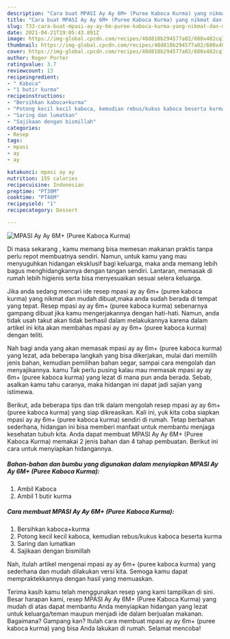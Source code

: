 ```yaml
---
description: "Cara buat MPASI Ay Ay 6M+ (Puree Kaboca Kurma) yang nikmat dan Mudah Dibuat"
title: "Cara buat MPASI Ay Ay 6M+ (Puree Kaboca Kurma) yang nikmat dan Mudah Dibuat"
slug: 733-cara-buat-mpasi-ay-ay-6m-puree-kaboca-kurma-yang-nikmat-dan-mudah-dibuat
date: 2021-04-21T19:05:43.891Z
image: https://img-global.cpcdn.com/recipes/48d818b294577a02/680x482cq70/mpasi-ay-ay-6m-puree-kaboca-kurma-foto-resep-utama.jpg
thumbnail: https://img-global.cpcdn.com/recipes/48d818b294577a02/680x482cq70/mpasi-ay-ay-6m-puree-kaboca-kurma-foto-resep-utama.jpg
cover: https://img-global.cpcdn.com/recipes/48d818b294577a02/680x482cq70/mpasi-ay-ay-6m-puree-kaboca-kurma-foto-resep-utama.jpg
author: Roger Porter
ratingvalue: 3.7
reviewcount: 13
recipeingredient:
- " Kaboca"
- "1 butir kurma"
recipeinstructions:
- "Bersihkan kaboca+kurma"
- "Potong kecil kecil kaboca, kemudian rebus/kukus kaboca beserta kurma"
- "Saring dan lumatkan"
- "Sajikaan dengan bismillah"
categories:
- Resep
tags:
- mpasi
- ay
- ay

katakunci: mpasi ay ay 
nutrition: 155 calories
recipecuisine: Indonesian
preptime: "PT30M"
cooktime: "PT46M"
recipeyield: "1"
recipecategory: Dessert

---
```



![MPASI Ay Ay 6M+ (Puree Kaboca Kurma)](https://img-global.cpcdn.com/recipes/48d818b294577a02/680x482cq70/mpasi-ay-ay-6m-puree-kaboca-kurma-foto-resep-utama.jpg)

Di masa  sekarang , kamu memang bisa memesan makanan praktis tanpa perlu repot membuatnya sendiri. Namun, untuk kamu yang mau menyuguhkan hidangan eksklusif bagi keluarga, maka anda memang lebih bagus menghidangkannya dengan tangan sendiri. Lantaran, memasak di rumah lebih higienis serta bisa menyesuaikan sesuai selera keluarga.

Jika anda sedang mencari ide resep mpasi ay ay 6m+ (puree kaboca kurma) yang nikmat dan mudah dibuat,maka anda sudah berada di tempat yang tepat. Resep mpasi ay ay 6m+ (puree kaboca kurma)  sebenarnya gampang dibuat jika kamu mengerjakannya dengan hati-hati. Namun, anda tidak usah takut akan tidak berhasil dalam melakukannya 
karena dalam artikel ini kita akan membahas mpasi ay ay 6m+ (puree kaboca kurma) dengan teliti.  



Nah bagi anda yang akan memasak mpasi ay ay 6m+ (puree kaboca kurma) yang lezat, ada beberapa langkah yang bisa dikerjakan, mulai dari memilih jenis bahan, kemudian pemilihan bahan segar, sampai cara mengolah dan menyajikannya. kamu Tak perlu pusing kalau mau memasak mpasi ay ay 6m+ (puree kaboca kurma) yang lezat di mana pun anda berada. Sebab, asalkan kamu  tahu caranya, maka hidangan ini dapat jadi sajian yang istimewa.

Berikut, ada beberapa tips dan trik dalam mengolah resep mpasi ay ay 6m+ (puree kaboca kurma) yang siap dikreasikan. Kali ini, yuk kita coba siapkan mpasi ay ay 6m+ (puree kaboca kurma) sendiri di rumah. Tetap berbahan sederhana, hidangan ini bisa memberi manfaat untuk membantu menjaga kesehatan tubuh kita. Anda dapat membuat MPASI Ay Ay 6M+ (Puree Kaboca Kurma) memakai 2 jenis bahan dan 4 tahap pembuatan. Berikut ini cara untuk menyiapkan hidangannya.

<!--inarticleads1-->

##### Bahan-bahan dan bumbu yang digunakan dalam menyiapkan MPASI Ay Ay 6M+ (Puree Kaboca Kurma):

1. Ambil  Kaboca
1. Ambil 1 butir kurma




<!--inarticleads2-->

##### Cara membuat MPASI Ay Ay 6M+ (Puree Kaboca Kurma):

1. Bersihkan kaboca+kurma
1. Potong kecil kecil kaboca, kemudian rebus/kukus kaboca beserta kurma
1. Saring dan lumatkan
1. Sajikaan dengan bismillah




Nah, itulah artikel mengenai  mpasi ay ay 6m+ (puree kaboca kurma)  yang sederhana dan mudah dilakukan versi kita. Semoga kamu dapat mempraktekkannya dengan hasil yang memuaskan. 

Terima kasih kamu telah menggunakan resep yang kami tampilkan di sini. Besar harapan kami, resep  MPASI Ay Ay 6M+ (Puree Kaboca Kurma) yang mudah di atas dapat membantu Anda menyiapkan hidangan yang lezat untuk keluarga/teman maupun menjadi ide dalam berjualan makanan. Bagaimana? Gampang kan? Itulah cara membuat mpasi ay ay 6m+ (puree kaboca kurma) yang bisa Anda lakukan di rumah. Selamat mencoba!

